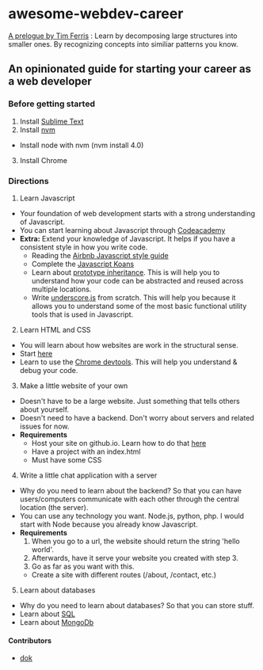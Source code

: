 # awesome-webdev-career

[A prelogue by Tim Ferris](https://www.ted.com/talks/tim_ferriss_smash_fear_learn_anything?language=en) : Learn by decomposing large structures into smaller ones. By recognizing concepts into similiar patterns you know.

## An opinionated guide for starting your career as a web developer

### Before getting started

1. Install [Sublime Text](https://www.sublimetext.com/)
2. Install [nvm](https://github.com/creationix/nvm)
  - Install node with nvm (nvm install 4.0)
3. Install Chrome

### Directions

1. Learn Javascript
  - Your foundation of web development starts with a strong understanding of Javascript.
  - You can start learning about Javascript through [Codeacademy](https://www.codecademy.com/learn/javascript)
  - **Extra:** Extend your knowledge of Javascript. It helps if you have a consistent style in how you write code.
    - Reading the [Airbnb Javascript style guide](https://github.com/airbnb/javascript)
    - Complete the [Javascript Koans](https://github.com/mrdavidlaing/javascript-koans)
    - Learn about [prototype inheritance](https://developer.mozilla.org/en-US/docs/Web/JavaScript/Inheritance_and_the_prototype_chain). This is will help you to understand how your code can be abstracted and reused across multiple locations.
    - Write [underscore.js](http://underscorejs.org/) from scratch. This will help you because it allows you to understand some of the most basic functional utility tools that is used in Javascript.
2. Learn HTML and CSS
  - You will learn about how websites are work in the structural sense.
  - Start [here](https://www.codecademy.com/learn/web)
  - Learn to use the [Chrome devtools](https://developer.chrome.com/devtools/docs/videos). This will help you understand & debug your code.
3. Make a little website of your own
  - Doesn't have to be a large website. Just something that tells others about yourself.
  - Doesn't need to have a backend. Don't worry about servers and related issues for now.
  - **Requirements**
    - Host your site on github.io. Learn how to do that [here](https://pages.github.com/)
    - Have a project with an index.html
    - Must have some CSS
4. Write a little chat application with a server
  - Why do you need to learn about the backend? So that you can have users/computers communicate with each other through the central location (the server).
  - You can use any technology you want. Node.js, python, php. I would start with Node because you already know Javascript.
  - **Requirements**
    1. When you go to a url, the website should return the string 'hello world'.
    2. Afterwards, have it serve your website you created with step 3.
    3. Go as far as you want with this.
      - Create a site with different routes (/about, /contact, etc.)
5. Learn about databases
  - Why do you need to learn about databases? So that you can store stuff.
  - Learn about [SQL](http://sqlzoo.net/)
  - Learn about [MongoDb](http://openmymind.net/2011/3/28/The-Little-MongoDB-Book/)


#### Contributors
 - [dok](github.com/dok)
